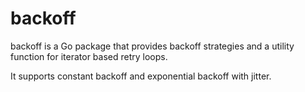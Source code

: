 # backoff

backoff is a Go package that provides backoff strategies
and a utility function for iterator based retry loops.

It supports constant backoff and exponential backoff with jitter.
